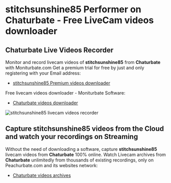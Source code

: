 # stitchsunshine85 Performer on Chaturbate - Free LiveCam videos downloader

## Chaturbate Live Videos Recorder

Monitor and record livecam videos of **stitchsunshine85** from **Chaturbate** with Moniturbate.com
Get a premium trial for free by just and only registering with your Email address:
* [stitchsunshine85 Premium videos downloader](https://moniturbate.com/request-demo-licence-key.html)

Free livecam videos downloader - Moniturbate Software:
* [Chaturbate videos downloader](https://moniturbate.com/moniturbate-download-software.html)

![stitchsunshine85 livecam videos recorder](https://peachurnet.com/templates/moniturbate-software.png)


## Capture stitchsunshine85 videos from the Cloud and watch your recordings on Streaming

Without the need of downloading a software, capture **stitchsunshine85** livecam videos from **Chaturbate** 100% online.
Watch Livecam archives from **Chaturbate** unlimitedly from thousands of existing recordings, only on Peachurbate.com and its websites network:
* [Chaturbate videos archives](https://peachurnet.com/)